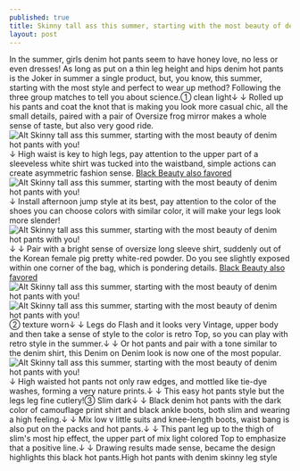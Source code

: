```yaml
---
published: true
title: Skinny tall ass this summer, starting with the most beauty of denim hot pants with you!
layout: post
---
```

In the summer, girls denim hot pants seem to have honey love, no less or even dresses! As long as put on a thin leg height and hips denim hot pants is the Joker in summer a single product, but, you know, this summer, starting with the most style and perfect to wear up method? Following the three group matches to tell you about science.① clean light↓ ↓ Rolled up his pants and coat the knot that is making you look more casual chic, all the small details, paired with a pair of Oversize frog mirror makes a whole sense of taste, but also very good ride.![Alt Skinny tall ass this summer, starting with the most beauty of denim hot pants with you!](https://c2.staticflickr.com/8/7329/27669802066_977d498df2_b.jpg)↓ High waist is key to high legs, pay attention to the upper part of a sleeveless white shirt was tucked into the waistband, simple actions can create asymmetric fashion sense. [Black Beauty also favored](http://www.faybag.com/2016/03/21/black-beauty-also-favored/)![Alt Skinny tall ass this summer, starting with the most beauty of denim hot pants with you!](https://c2.staticflickr.com/8/7267/27603622292_482c573736_b.jpg)↓ Install afternoon jump style at its best, pay attention to the color of the shoes you can choose colors with similar color, it will make your legs look more slender!![Alt Skinny tall ass this summer, starting with the most beauty of denim hot pants with you!](https://c2.staticflickr.com/8/7750/27629324001_1be7182d9e_b.jpg)↓ ↓ Pair with a bright sense of oversize long sleeve shirt, suddenly out of the Korean female pig pretty white-red powder. Do you see slightly exposed within one corner of the bag, which is pondering details. [Black Beauty also favored](http://www.faybag.com/2016/03/21/black-beauty-also-favored/)![Alt Skinny tall ass this summer, starting with the most beauty of denim hot pants with you!](https://c2.staticflickr.com/8/7071/27704212995_92f1a59b86_b.jpg)![Alt Skinny tall ass this summer, starting with the most beauty of denim hot pants with you!](https://c2.staticflickr.com/8/7690/27603636742_86cd99b4e9_b.jpg)② texture worn↓ ↓ Legs do Flash and it looks very Vintage, upper body and then take a sense of style to the color is retro Top, so you can play with retro style in the summer.↓ ↓ Or hot pants and pair with a tone similar to the denim shirt, this Denim on Denim look is now one of the most popular.![Alt Skinny tall ass this summer, starting with the most beauty of denim hot pants with you!](https://c2.staticflickr.com/8/7303/27425886980_dfbb70b497_b.jpg)↓ High waisted hot pants not only raw edges, and mottled like tie-dye washes, forming a very nature prints.↓ ↓ This easy hot pants style but the legs leg fine cutlery!③ Slim dark↓ ↓ Black denim hot pants with the dark color of camouflage print shirt and black ankle boots, both slim and wearing a high feeling.↓ ↓ Mix low v little suits and knee-length boots, waist bang is also put on the packs and hot pants.↓ ↓ This pant leg up to the thigh of slim\'s most hip effect, the upper part of mix light colored Top to emphasize that a positive line.↓ ↓ Drawing results made sense, became the design highlights this black hot pants.High hot pants with denim skinny leg style
